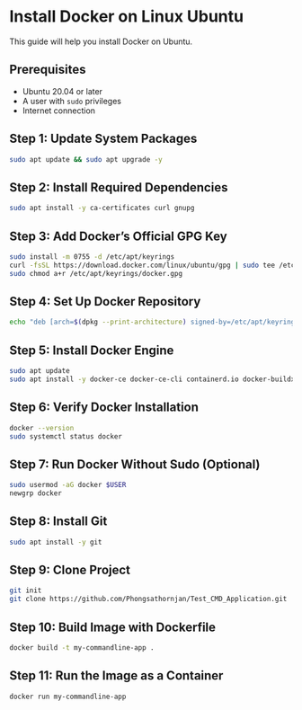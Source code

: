 # Install Docker on Linux Ubuntu

This guide will help you install Docker on Ubuntu.

## Prerequisites
- Ubuntu 20.04 or later
- A user with `sudo` privileges
- Internet connection

## Step 1: Update System Packages
```sh
sudo apt update && sudo apt upgrade -y
```

## Step 2: Install Required Dependencies
```sh
sudo apt install -y ca-certificates curl gnupg
```

## Step 3: Add Docker’s Official GPG Key
```sh
sudo install -m 0755 -d /etc/apt/keyrings
curl -fsSL https://download.docker.com/linux/ubuntu/gpg | sudo tee /etc/apt/keyrings/docker.gpg > /dev/null
sudo chmod a+r /etc/apt/keyrings/docker.gpg
```

## Step 4: Set Up Docker Repository
```sh
echo "deb [arch=$(dpkg --print-architecture) signed-by=/etc/apt/keyrings/docker.gpg] https://download.docker.com/linux/ubuntu $(lsb_release -cs) stable" | sudo tee /etc/apt/sources.list.d/docker.list > /dev/null
```

## Step 5: Install Docker Engine
```sh
sudo apt update
sudo apt install -y docker-ce docker-ce-cli containerd.io docker-buildx-plugin docker-compose-plugin
```

## Step 6: Verify Docker Installation
```sh
docker --version
sudo systemctl status docker
```

## Step 7: Run Docker Without Sudo (Optional)
```sh
sudo usermod -aG docker $USER
newgrp docker
```

## Step 8: Install Git
```sh
sudo apt install -y git
```

## Step 9: Clone Project
```sh
git init
git clone https://github.com/Phongsathornjan/Test_CMD_Application.git
```

## Step 10: Build Image with Dockerfile
```sh
docker build -t my-commandline-app .
```

## Step 11: Run the Image as a Container
```sh
docker run my-commandline-app
```


